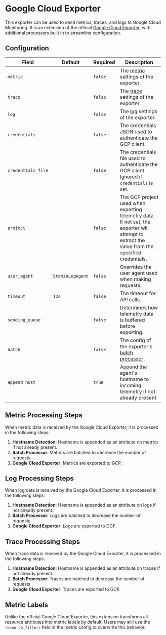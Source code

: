 # Google Cloud Exporter

This exporter can be used to send metrics, traces, and logs to Google Cloud Monitoring. It is an extension of the official 
[Google Cloud Exporter](https://github.com/open-telemetry/opentelemetry-collector-contrib/blob/v0.106.1/exporter/googlecloudexporter), with additional processors built in to streamline configuration.

## Configuration
| Field              | Default          | Required | Description                                                                                                                                                                                                  |
|--------------------|------------------|----------|--------------------------------------------------------------------------------------------------------------------------------------------------------------------------------------------------------------|
| `metric`           |                  | `false`  | The [metric](https://github.com/open-telemetry/opentelemetry-collector-contrib/tree/9fe4230817a192049f6c539f6c5d9ea31ce05f99/exporter/googlecloudexporter#configuration-reference) settings of the exporter. |
| `trace`            |                  | `false`  | The [trace](https://github.com/open-telemetry/opentelemetry-collector-contrib/tree/9fe4230817a192049f6c539f6c5d9ea31ce05f99/exporter/googlecloudexporter#configuration-reference) settings of the exporter.  |
| `log`              |                  | `false`  | The [log](https://github.com/open-telemetry/opentelemetry-collector-contrib/tree/9fe4230817a192049f6c539f6c5d9ea31ce05f99/exporter/googlecloudexporter#configuration-reference) settings of the exporter.    |
| `credentials`      |                  | `false`  | The credentials JSON used to authenticate the GCP client.                                                                                                                                                    |
| `credentials_file` |                  | `false`  | The credentials file used to authenticate the GCP client. Ignored if `credentials` is set.                                                                                                                   |
| `project`          |                  | `false`  | The GCP project used when exporting telemetry data. If not set, the exporter will attempt to extract the value from the specified credentials.                                                               |
| `user_agent`       | `StanzaLogAgent` | `false`  | Overrides the user agent used when making requests.                                                                                                                                                          |
| `timeout`          | `12s`            | `false`  | The timeout for API calls.                                                                                                                                                                                   |
| `sending_queue`    |                  | `false`  | Determines how telemetry data is buffered before exporting.                                                                                                                                                  |
| `batch`            |                  | `false`  | The config of the exporter's [batch processor](https://github.com/open-telemetry/opentelemetry-collector/blob/v0.106.1/processor/batchprocessor).                                                             |
| `append_host`      |                  | `true`   | Append the agent's hostname to incoming telemetry if not already present.                                                                                                                                    |

## Metric Processing Steps
When metric data is received by the Google Cloud Exporter, it is processed in the following steps:

1. **Hostname Detection**: Hostname is appended as an attribute on metrics if not already present.
2. **Batch Processor**: Metrics are batched to decrease the number of requests.
3. **Google Cloud Exporter**: Metrics are exported to GCP.

## Log Processing Steps
When log data is received by the Google Cloud Exporter, it is processed in the following steps:

1. **Hostname Detection**: Hostname is appended as an attribute on logs if not already present.
2. **Batch Processor**: Logs are batched to decrease the number of requests.
3. **Google Cloud Exporter**: Logs are exported to GCP.

## Trace Processing Steps
When trace data is received by the Google Cloud Exporter, it is processed in the following steps:

1. **Hostname Detection**: Hostname is appended as an attribute on traces if not already present.
2. **Batch Processor**: Traces are batched to decrease the number of requests.
3. **Google Cloud Exporter**: Traces are exported to GCP.

## Metric Labels
Unlike the official Google Cloud Exporter, this extension transforms all resource attributes into metric labels by default. Users may still use the `resource_filters` field in the metric config to overwrite this behavior.
